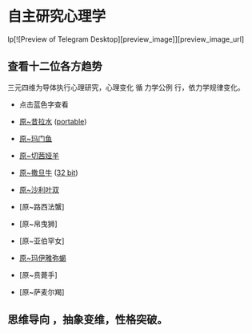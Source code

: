 # 自主研究心理学
lp[![Preview of Telegram Desktop][preview_image]][preview_image_url]

## 查看十二位各方趋势

三元四维为导体执行心理研究，心理变化 循 力学公例 行，依力学规律变化。
* 点击蓝色字查看

* [原~昔拉水](https://github.com/txsrht886/Water-bottle) ([portable](https://telegram.org/dl/desktop/win_portable))
* [ 原~玛门鱼](https://telegram.org/dl/desktop/mac)
* [原~切茜娅羊](https://telegram.org/dl/desktop/osx)
* [原~撒旦牛](https://telegram.org/dl/desktop/linux) ([32 bit](https://telegram.org/dl/desktop/linux32))
* [原~沙利叶双](https://snapcraft.io/telegram-desktop)
* [原~路西法蟹]
* [原~帛曳狮]
* [原~亚伯罕女]
* [原~玛伊雅弥蝎](https://flathub.org/apps/details/org.telegram.desktop)
* [原~贲薨手]
* [原~萨麦尔羯]

## 思维导向 ，抽象变维，性格突破。
